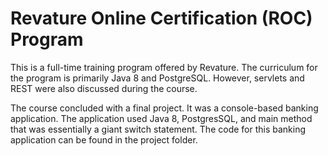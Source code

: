# Revature Online Certification (ROC) Program

This is a full-time training program offered by Revature. The curriculum for the program is primarily Java 8 and PostgreSQL. However, servlets and REST were also discussed during the course. 

The course concluded with a final project. It was a console-based banking application. The application used Java 8, PostgresSQL, and main method that was essentially a giant switch statement. The code for this banking application can be found in the project folder.
